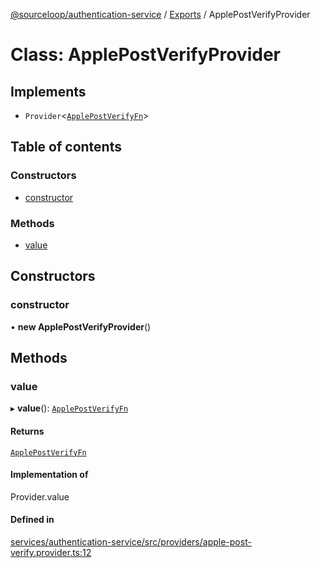 [@sourceloop/authentication-service](../README.md) / [Exports](../modules.md) / ApplePostVerifyProvider

# Class: ApplePostVerifyProvider

## Implements

- `Provider`<[`ApplePostVerifyFn`](../interfaces/ApplePostVerifyFn.md)\>

## Table of contents

### Constructors

- [constructor](ApplePostVerifyProvider.md#constructor)

### Methods

- [value](ApplePostVerifyProvider.md#value)

## Constructors

### constructor

• **new ApplePostVerifyProvider**()

## Methods

### value

▸ **value**(): [`ApplePostVerifyFn`](../interfaces/ApplePostVerifyFn.md)

#### Returns

[`ApplePostVerifyFn`](../interfaces/ApplePostVerifyFn.md)

#### Implementation of

Provider.value

#### Defined in

[services/authentication-service/src/providers/apple-post-verify.provider.ts:12](https://github.com/codeweb05/repo1/blob/ea19add/services/authentication-service/src/providers/apple-post-verify.provider.ts#L12)
